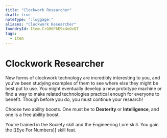 ```yaml
---
title: "Clockwork Researcher"
draft: true
noteType: ":luggage:"
aliases: "Clockwork Researcher"
foundryId: Item.CrG06F6E9x4eQvQT
tags:
  - Item
---
```


# Clockwork Researcher

New forms of clockwork technology are incredibly interesting to you, and you've been studying examples of them to see where else they might be best put to use. You might eventually develop a new prototype machine or find a way to make related technologies practical enough for everyone to benefit. Though before you do, you must continue your research!

Choose two ability boosts. One must be to **Dexterity** or **Intelligence**, and one is a free ability boost.

You're trained in the Society skill and the Engineering Lore skill. You gain the [[Eye For Numbers]] skill feat.
